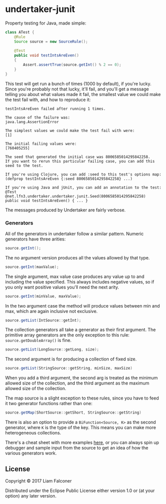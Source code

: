 # undertaker-junit

Property testing for Java, made simple:

```java
class ATest {
    @Rule
    Source source = new SourceRule();
    
    @Test
    public void testIntsAreEven()
    {
        Assert.assertTrue(source.getInt() % 2 == 0);
    }
}
```

This test will get run a bunch of times (1000 by default), if you're lucky. Since you're probably not that lucky, 
it'll fail, and you'll get a message telling you about what values made it fail, the smallest value we could make the 
test fail with, and how to reproduce it:

```
testIntsAreEven failed after running 1 times.

The cause of the failure was:
java.lang.AssertionError

The simplest values we could make the test fail with were:
[1]

The initial failing values were:
[760405255]

The seed that generated the initial case was 8006585014295842258.
If you want to rerun this particular failing case, you can add this seed to the test.

If you're using Clojure, you can add :seed to this test's options map:
(defprop testIntsAreEven {:seed 8006585014295842258} ...)

If you're using Java and jUnit, you can add an annotation to the test:
@Test
@net.lfn3.undertaker.undertaker.junit.Seed(8006585014295842258)
public void testIntsAreEven() { ... }
```

The messages produced by Undertaker are fairly verbose.

### Generators

All of the generators in undertaker follow a similar pattern. Numeric generators have three arities:
```java
source.getInt();
```
The no argument version produces all the values allowed by that type. 

```java
source.getInt(maxValue);
```

The single argument, max value case produces any value up to and including the value specified. 
This always includes negative values, so if you only want positive values you'll need the next arity. 

```java
source.getInt(minValue, maxValue);
```

In the two argument case the method will produce values between min and max, which are again inclusive not exclusive.

```java
source.getList(IntSource::getInt);
```

The collection generators all take a generator as their first argument. The primitive array generators are the only 
exception to this rule: `source.getDoubleArray()` is fine.

```java
source.getList(LongSource::getLong, size);
```

The second argument is for producing a collection of fixed size. 

```java
source.getList(StringSource::getString, minSize, maxSize)
```

When you add a third argument, the second arg is treated as the minimum allowed size of the collection, and the third 
argument as the maximum allowed size of the collection.

The map source is a slight exception to these rules, since you have to feed it two generator functions rather than one:

```java
source.getMap(ShortSource::getShort, StringSource::getString)
```

There is also an option to provide a `BiFunction<Source, K>` as the second generator, where `K` is the type of the key.
This means you can make more heterogeneous collections.

<!--TODO: CharSource, StringSource -->

There's a cheat sheet with more examples [here](docs/cheatsheet.md), or you can always spin up debugger and sample 
input from the source to get an idea of how the various generators work.

## License

Copyright © 2017 Liam Falconer

Distributed under the Eclipse Public License either version 1.0 or (at
your option) any later version.
